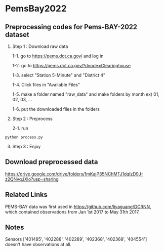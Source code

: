 # PemsBay2022

## Preprocessing codes for Pems-BAY-2022 dataset

1. Step 1 : Download raw data

    1-1. go to https://pems.dot.ca.gov/ and log in
  
    1-2. go to https://pems.dot.ca.gov/?dnode=Clearinghouse
  
    1-3. select "Station 5-Minute" and "District 4"
  
    1-4. Click files in "Available Files"
  
    1-5. make a folder named "raw_data" and make folders by month ex) 01, 02, 03, ...
    
    1-6. put the downloaded files in the folders
  
2. Step 2 : Preprocess

    2-1. run 
  ```
  python process.py
  ```
  
3. Step 3 : Enjoy


## Download preprocessed data

https://drive.google.com/drive/folders/1mKajP35NChMTJ1dqIzD9J-z2QNvqJXlo?usp=sharing

## Related Links
PEMS-BAY data was first used in https://github.com/liyaguang/DCRNN, which contained observations from Jan 1st 2017 to May 31th 2017.


## Notes
Sensors ['401495', '402288', '402289', '402368', '402369', '404554'] doesn't have observations at all.
